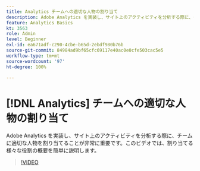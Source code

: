 ```yaml
---
title: Analytics チームへの適切な人物の割り当て
description: Adobe Analytics を実装し、サイト上のアクティビティを分析する際に、チームに適切な人物を割り当てることが非常に重要です。このビデオでは、割り当てる様々な役割の概要を簡単に説明します。
feature: Analytics Basics
kt: 3563
role: Admin
level: Beginner
exl-id: ea671adf-c290-4cbe-b65d-2ebdf980b76b
source-git-commit: 84984ad9bf65cfc69117e40ac0e0cfe503cac5e5
workflow-type: tm+mt
source-wordcount: '97'
ht-degree: 100%

---
```


# [!DNL Analytics] チームへの適切な人物の割り当て

Adobe Analytics を実装し、サイト上のアクティビティを分析する際に、チームに適切な人物を割り当てることが非常に重要です。このビデオでは、割り当てる様々な役割の概要を簡単に説明します。

>[!VIDEO](https://video.tv.adobe.com/v/28756/?quality=12&learn=on)
